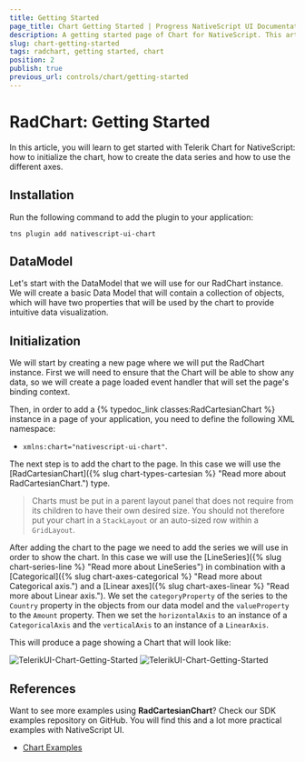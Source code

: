 ```yaml
---
title: Getting Started
page_title: Chart Getting Started | Progress NativeScript UI Documentation
description: A getting started page of Chart for NativeScript. This article explains what are the steps to create a chart instance from scratch.
slug: chart-getting-started
tags: radchart, getting started, chart
position: 2
publish: true
previous_url: controls/chart/getting-started
---
```


# RadChart: Getting Started
In this article, you will learn to get started with Telerik Chart for NativeScript: how to initialize the chart, how to create the data series and how to use the different axes.

## Installation
Run the following command to add the plugin to your application:

```
tns plugin add nativescript-ui-chart
```

## DataModel
Let's start with the DataModel that we will use for our RadChart instance. We will create a basic Data Model that will contain a collection of objects, which will have two properties that will be used by the chart to provide intuitive data visualization.

<snippet id='categorical-source'/>

## Initialization
We will start by creating a new page where we will put the RadChart instance. First we will need to ensure that the Chart will be able to show any data, so we will create a page loaded event handler that will set the page's binding context.  

Then, in order to add a {% typedoc_link classes:RadCartesianChart %} instance in a page of your application, you need to define the following XML namespace:

- `xmlns:chart="nativescript-ui-chart"`.

The next step is to add the chart to the page. In this case we will use the [RadCartesianChart]({% slug chart-types-cartesian %} "Read more about RadCartesianChart.") type.

> Charts must be put in a parent layout panel that does not require from its children to have their own desired size. You should not therefore put your chart in a `StackLayout` or an auto-sized row within a `GridLayout`.

After adding the chart to the page we need to add the series we will use in order to show the chart. In this case we will use the [LineSeries]({% slug chart-series-line %} "Read more about LineSeries") in combination with a [Categorical]({% slug chart-axes-categorical %} "Read more about Categorical axis.") and a [Linear axes]({% slug chart-axes-linear %} "Read more about Linear axis."). We set the `categoryProperty` of the series to the `Country` property in the objects from our data model and the `valueProperty` to the `Amount` property.
Then we set the `horizontalAxis` to an instance of a `CategoricalAxis` and the `verticalAxis` to an instance of a `LinearAxis`.

<snippet id='line-series'/>

This will produce a page showing a Chart that will look like:

![TelerikUI-Chart-Getting-Started](/controls/NativeScript/Chart/Images/chart-getting-started-android.png "Android")  ![TelerikUI-Chart-Getting-Started](/controls/NativeScript/Chart/Images/chart-getting-started-ios.png "iOS")

## References
Want to see more examples using **RadCartesianChart**?
Check our SDK examples repository on GitHub. You will find this and a lot more practical examples with NativeScript UI.

* [Chart Examples](https://github.com/telerik/nativescript-ui-samples/tree/master/chart/app/examples)
